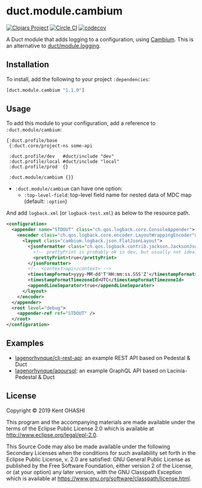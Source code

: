 # duct.module.cambium

[![Clojars Project](https://img.shields.io/clojars/v/duct.module.cambium.svg)](https://clojars.org/duct.module.cambium)
[![Circle CI](https://circleci.com/gh/lagenorhynque/duct.module.cambium.svg?style=shield)](https://circleci.com/gh/lagenorhynque/duct.module.cambium)
[![codecov](https://codecov.io/gh/lagenorhynque/duct.module.cambium/branch/master/graph/badge.svg)](https://codecov.io/gh/lagenorhynque/duct.module.cambium)

A Duct module that adds logging to a configuration, using [Cambium](https://cambium-clojure.github.io/). This is an alternative to [duct/module.logging](https://github.com/duct-framework/module.logging).

## Installation

To install, add the following to your project `:dependencies`:

```clj
[duct.module.cambium "1.1.0"]
```

## Usage

To add this module to your configuration, add a reference to `:duct.module/cambium`:

```edn
{:duct.profile/base
 {:duct.core/project-ns some-api

 :duct.profile/dev   #duct/include "dev"
 :duct.profile/local #duct/include "local"
 :duct.profile/prod  {}

 :duct.module/cambium {}}
```

- `:duct.module/cambium` can have one option:
    - `:top-level-field`: top-level field name for nested data of MDC map (default: `:option`)

And add `logback.xml` (or `logback-test.xml`) as below to the resource path.

```xml
<configuration>
  <appender name="STDOUT" class="ch.qos.logback.core.ConsoleAppender">
    <encoder class="ch.qos.logback.core.encoder.LayoutWrappingEncoder">
      <layout class="cambium.logback.json.FlatJsonLayout">
        <jsonFormatter class="ch.qos.logback.contrib.jackson.JacksonJsonFormatter">
          <!-- prettyPrint is probably ok in dev, but usually not ideal in production: -->
          <prettyPrint>true</prettyPrint>
        </jsonFormatter>
        <!-- <context>api</context> -->
        <timestampFormat>yyyy-MM-dd'T'HH:mm:ss.SSS'Z'</timestampFormat>
        <timestampFormatTimezoneId>UTC</timestampFormatTimezoneId>
        <appendLineSeparator>true</appendLineSeparator>
      </layout>
    </encoder>
  </appender>
  <root level="debug">
    <appender-ref ref="STDOUT" />
  </root>
</configuration>
```

## Examples

- [lagenorhynque/clj-rest-api](https://github.com/lagenorhynque/clj-rest-api): an example REST API based on Pedestal & Duct
- [lagenorhynque/aqoursql](https://github.com/lagenorhynque/aqoursql): an example GraphQL API based on Lacinia-Pedestal & Duct

## License

Copyright © 2019 Kent OHASHI

This program and the accompanying materials are made available under the
terms of the Eclipse Public License 2.0 which is available at
http://www.eclipse.org/legal/epl-2.0.

This Source Code may also be made available under the following Secondary
Licenses when the conditions for such availability set forth in the Eclipse
Public License, v. 2.0 are satisfied: GNU General Public License as published by
the Free Software Foundation, either version 2 of the License, or (at your
option) any later version, with the GNU Classpath Exception which is available
at https://www.gnu.org/software/classpath/license.html.
